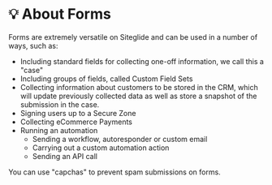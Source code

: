 # 💡 About Forms

Forms are extremely versatile on Siteglide and can be used in a number of ways, such as:&#x20;

* Including standard fields for collecting one-off information, we call this a "case"
* Including groups of fields, called Custom Field Sets
* Collecting information about customers to be stored in the CRM, which will update previously collected data as well as store a snapshot of the submission in the case.
* Signing users up to a Secure Zone
* Collecting eCommerce Payments
* Running an automation
  * Sending a workflow, autoresponder or custom email
  * Carrying out a custom automation action
  * Sending an API call

You can use "capchas" to prevent spam submissions on forms.&#x20;
